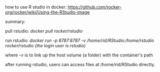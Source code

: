 how to use R studio in docker: https://github.com/rocker-org/rocker/wiki/Using-the-RStudio-image

summary:

pull rstudio: *docker pull rocker/rstudio*

run rstudio: *docker run -p 8787:8787 -v /home/rid/RStudio:/home/rstudio rocker/rstudio (the login user is rstudio)*

where -v is to link up the host volume (a folder) with the container's path

after running rstudio, users can access files at /home/rid/RStudio directly.

